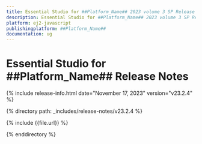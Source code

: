 ```yaml
---
title: Essential Studio for ##Platform_Name## 2023 volume 3 SP Release Release Notes  
description: Essential Studio for ##Platform_Name## 2023 volume 3 SP Release Release Notes  
platform: ej2-javascript
publishingplatform: ##Platform_Name##
documentation: ug
---
```


# Essential Studio for ##Platform_Name##  Release Notes  

{% include release-info.html date="November 17, 2023"  version="v23.2.4" %} 

{% directory path: _includes/release-notes/v23.2.4 %}

{% include {{file.url}} %}

{% enddirectory %}

